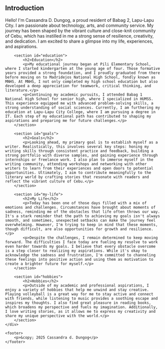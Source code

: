 <!DOCTYPE html>
<html lang="en">
<head>
    <meta charset="UTF-8">
    <meta name="viewport" content="width=device-width, initial-scale=1.0">
    <title>My Autobiography</title>
    <link rel="stylesheet" href="styles.css">
</head>
<body>
    <div class="container">
        <section id="introduction">
            <h1>Introduction</h1>
            <p>Hello! I'm Cassandra D. Dungog, a proud resident of Babag 2, Lapu-Lapu City. I am passionate about technology, arts, and community service. My journey has been shaped by the vibrant culture and close-knit community of Cebu, which has instilled in me a strong sense of resilience, creativity, and dedication. I am excited to share a glimpse into my life, experiences, and aspirations.</p>
        </section>

        <section id="education">
            <h2>Education</h2>
            <p>My educational journey began at Pili Elementary School, where I started kindergarten at the young age of four. Those formative years provided a strong foundation, and I proudly graduated from there before moving on to Madridejos National High School, fondly known as MNHS. At MNHS, I not only completed my high school education but also developed a deep appreciation for teamwork, critical thinking, and literature.</p>
            <p>Continuing my academic pursuits, I attended Babag 1 National High School for senior high, where I specialized in HUMSS. This experience equipped me with advanced problem-solving skills, a strong understanding of social sciences. Currently, I am furthering my education at Lapu-Lapu City College, where I am pursuing a degree in IT. Each step of my educational path has contributed to shaping my aspirations and preparing me for future challenges.</p>
        </section>

        <section id="goals">
            <h2>Goals</h2>
            <p>Looking ahead, my primary goal is to establish myself as a writer. Realistically, this involves several key steps: honing my writing skills through consistent practice and feedback, building a strong portfolio with diverse samples, and gaining experience through internships or freelance work. I also plan to immerse myself in the writing community, attending workshops and networking with other writers to learn from their experiences and open doors to potential opportunities. Ultimately, I aim to contribute meaningfully to the literary world by crafting stories that resonate with readers and reflect the vibrant culture of Cebu.</p>
        </section>

        <section id="my-life">
            <h2>My Life</h2>
            <p>Today has been one of those days filled with a mix of emotions and challenges. Circumstances have brought about moments of sadness, reminding me of the obstacles that life often throws our way. It's a stark reminder that the path to achieving my goals isn't always smooth, and sometimes, unexpected setbacks can make the journey feel overwhelming. However, I'm trying to keep in mind that these moments, though difficult, are also opportunities for growth and resilience.</p>
            <p>Despite the challenges, I remain determined to keep moving forward. The difficulties I face today are fueling my resolve to work even harder towards my goals. I believe that every obstacle overcome is a step closer to realizing my aspirations. While it's okay to acknowledge the sadness and frustration, I'm committed to channeling these feelings into positive action and using them as motivation to create a brighter future for myself.</p>
        </section>

        <section id="hobbies">
            <h2>Hobbies</h2>
            <p>Outside of my academic and professional aspirations, I enjoy a variety of hobbies that help me unwind and stay creative. Playing volleyball is a great way for me to stay active and connect with friends, while listening to music provides a soothing escape and inspires my thoughts. I also find great pleasure in reading books, which broadens my perspective and fuels my imagination. Additionally, I love writing stories, as it allows me to express my creativity and share my unique perspective with the world.</p>
        </section>
    </div>

    <footer>
        <p>&copy; 2025 Cassandra d. Dungog</p>
    </footer>
</body>
</html>
